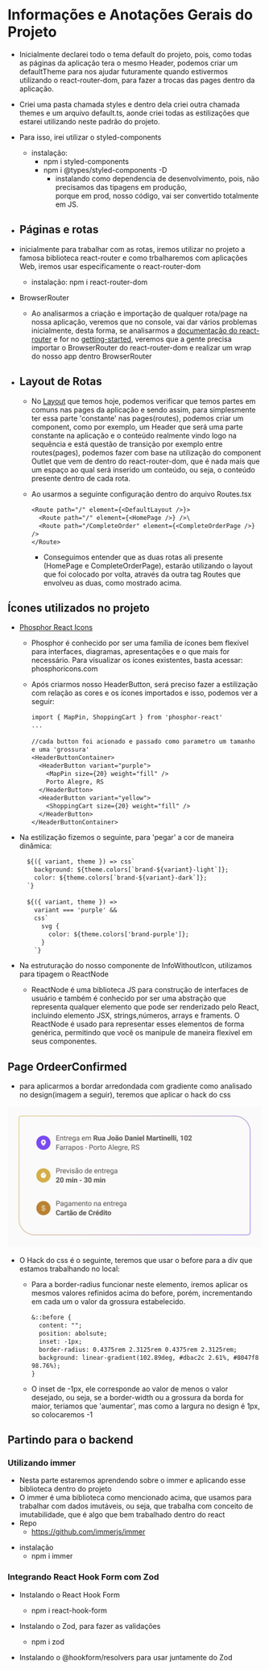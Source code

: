 # Informações e Anotações Gerais do Projeto

- Inicialmente declarei todo o tema default do projeto, pois, como todas as páginas da aplicação tera o mesmo Header, podemos criar um defaultTheme para nos ajudar futuramente quando estivermos utilizando o react-router-dom, para fazer a trocas das pages dentro da aplicação.
- Criei uma pasta chamada styles e dentro dela criei outra chamada themes e um arquivo default.ts, aonde criei todas as estilizações que estarei utilizando neste padrão do projeto.
- Para isso, irei utilizar o styled-components
  - instalação:
    - npm i styled-components
    - npm i @types/styled-components -D
      - instalando como dependencia de desenvolvimento, pois, não precisamos das tipagens em produção,  
        porque em prod, nosso código, vai ser convertido totalmente em JS.

- ## Páginas e rotas

- inicialmente para trabalhar com as rotas, iremos utilizar no projeto a famosa biblioteca react-router e como trbalharemos com aplicações Web, iremos usar especificamente o react-router-dom
  - instalação: npm i react-router-dom

- BrowserRouter
  - Ao analisarmos a criação e importação de qualquer rota/page na nossa aplicação, veremos que no console, vai dar vários problemas inicialmente, desta forma, se analisarmos a [documentação do react-router](https://github.com/remix-run/react-router) e for no [getting-started](https://github.com/remix-run/react-router/blob/main/docs/start/_tutorial.md), veremos que a gente precisa importar o BrowserRouter do react-router-dom e realizar um wrap do nosso app dentro BrowserRouter 
  
- ## Layout de Rotas

  - No [Layout](https://www.figma.com/design/04M08yho8hDftlvH2lZAHP/Coffee-Delivery-•-Desafio-React-(Copy)?node-id=0-1&t=QVV9Jl6CAGgdrP3w-0) que temos hoje, podemos verificar que temos partes em comuns nas pages da aplicação e sendo assim, para simplesmente ter essa parte 'constante' nas pages(routes), podemos criar um component, como por exemplo, um Header que será uma parte constante na aplicação e o conteúdo realmente vindo logo na sequência e está questão de transição por exemplo entre routes(pages), podemos fazer com base na utilização do component Outlet que vem de dentro do react-router-dom, que é nada mais que um espaço ao qual será inserido um conteúdo, ou seja, o conteúdo presente dentro de cada rota.

  - Ao usarmos a seguinte configuração dentro do arquivo Routes.tsx

    >
        <Route path="/" element={<DefaultLayout />}>
          <Route path="/" element={<HomePage />} />\
          <Route path="/CompleteOrder" element={<CompleteOrderPage />} />
        </Route>

    - Conseguimos entender que as duas rotas ali presente (HomePage e CompleteOrderPage), estarão utilizando o layout que foi colocado por volta, através da outra tag Routes que envolveu as duas, como mostrado acima.


## Ícones utilizados no projeto

- [Phosphor React Icons](https://www.npmjs.com/package/phosphor-react)
  - Phosphor é conhecido por ser uma família de ícones bem flexível para interfaces, diagramas, apresentações e 
    o que mais for necessário. Para visualizar os ícones existentes, basta acessar: phosphoricons.com

  - Após criarmos nosso HeaderButton, será preciso fazer a estilização com relação as cores e os ícones importados e isso, podemos ver a seguir:

    >
        import { MapPin, ShoppingCart } from 'phosphor-react'
        ...

        //cada button foi acionado e passado como parametro um tamanho e uma 'grossura'
        <HeaderButtonContainer>
          <HeaderButton variant="purple">
            <MapPin size={20} weight="fill" />
            Porto Alegre, RS
          </HeaderButton>
          <HeaderButton variant="yellow">
            <ShoppingCart size={20} weight="fill" />
          </HeaderButton>
        </HeaderButtonContainer>

- Na estilização fizemos o seguinte, para 'pegar' a cor de maneira dinâmica:

    >
        ${({ variant, theme }) => css`
          background: ${theme.colors[`brand-${variant}-light`]};
          color: ${theme.colors[`brand-${variant}-dark`]};
        `}

        ${({ variant, theme }) =>
          variant === 'purple' &&
          css`
            svg {
              color: ${theme.colors['brand-purple']};
            }
          `}

- Na estruturação do nosso componente de InfoWithoutIcon, utilizamos para tipagem o ReactNode
  - ReactNode é uma biblioteca JS para construção de interfaces de usuário
    e também é conhecido por ser uma abstração que representa qualquer
    elemento que pode ser renderizado pelo React, incluindo elemento JSX, strings,números, arrays e framents.
    O ReactNode é usado para representar esses elementos
    de forma genérica, permitindo que você os manipule
    de maneira flexível em seus componentes.


## Page OrdeerConfirmed

- para aplicarmos a bordar arredondada com gradiente como analisado no design(imagem a seguir), teremos que aplicar o hack do css

![](./src/assets/OrderConfirmedBlockGradient.png)

- O Hack do css é o seguinte, teremos que usar o before para a div que estamos trabalhando no local:

  * Para a border-radius funcionar neste elemento, iremos aplicar os mesmos valores refinidos acima do before, porém, incrementando em cada um o valor da grossura estabelecido.
    
      >
        &::before {
          content: "";
          position: abolsute;
          inset: -1px;
          border-radius: 0.4375rem 2.3125rem 0.4375rem 2.3125rem;
          background: linear-gradient(102.89deg, #dbac2c 2.61%, #8047f8 98.76%);
        }

  * O inset de -1px, ele corresponde ao valor de menos o valor desejado, ou seja, se a border-width ou a grossura da borda for maior, teriamos que 'aumentar', mas como a largura no design é 1px, so colocaremos -1


## Partindo para o backend

### Utilizando immer
  - Nesta parte estaremos aprendendo sobre o immer e aplicando esse biblioteca dentro do projeto
  - O immer é uma biblioteca como mencionado acima, que usamos para trabalhar com dados imutáveis, ou seja, que trabalha com conceito de imutabilidade, que é algo que bem trabalhado dentro do react
  - Repo
      - https://github.com/immerjs/immer

  * instalação
      - npm i immer
        

### Integrando React Hook Form com Zod
  - Instalando o React Hook Form
    - npm i react-hook-form

  - Instalando o Zod, para fazer as validações 
    - npm i zod

  - Instalando o @hookform/resolvers para usar juntamente do Zod